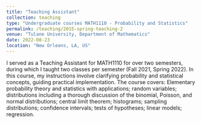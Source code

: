 ```yaml
---
title: "Teaching Assistant"
collection: teaching
type: "Undergraduate courses MATH1110 - Probability and Statistics"
permalink: /teaching/2015-spring-teaching-2
venue: "Tulane University, Department of Mathematics"
date: 2022-08-23
location: "New Orleans, LA, US"
---
```


I served as a Teaching Assistant for MATH1110 for over two semesters, during which I taught two classes per semester (Fall 2021, Spring 2022). In this course, my instructions involve clarifying probability and statistical concepts, guiding practical implementation. The course covers: Elementary probability theory and statistics with applications; random variables; distributions including a thorough discussion of the binomial, Poisson, and normal distributions; central limit theorem; histograms; sampling distributions; confidence intervals; tests of hypotheses; linear models; regression.